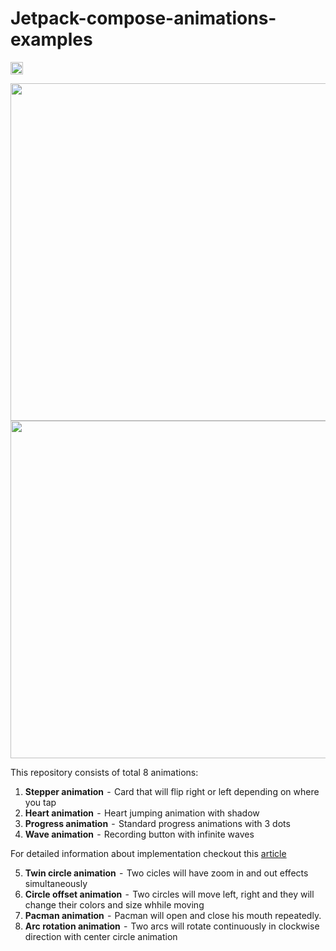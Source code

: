 # Jetpack-compose-animations-examples

<img alt="Badge" height="20px" src="https://androidweekly.net/issues/issue-503/badge">

<img src="https://github.com/canopas/Jetpack-compose-animations-examples/blob/main/gif/demo.gif" height="540" /> <img src="https://github.com/canopas/Jetpack-compose-animations-examples/blob/main/gif/coolAnimations.gif" height="540" />

This repository consists of total 8 animations:
  1. **Stepper animation**   -  Card that will flip right or left depending on where you tap
  2. **Heart animation**  -  Heart jumping animation with shadow
  3. **Progress animation**   -  Standard progress animations with 3 dots
  4. **Wave animation**  -  Recording button with infinite waves

For detailed information about implementation checkout this [article](https://blog.canopas.com/animations-in-jetpack-compose-with-examples-48307ba9dff1)

  5. **Twin circle animation**   -  Two cicles will have zoom in and out effects simultaneously
  6. **Circle offset animation**  -  Two circles will move left, right and they will change their colors and size whhile moving
  7. **Pacman animation**   -  Pacman will open and close his mouth repeatedly.
  8. **Arc rotation animation**  -  Two arcs will rotate continuously in clockwise direction with center circle animation
